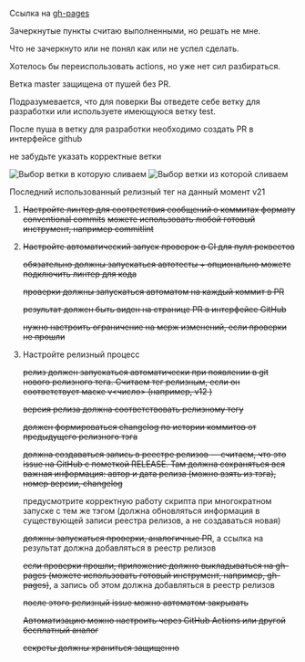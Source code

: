 Ссылка на [gh-pages](https://evgenytomson.github.io/ci-hw/)

Зачеркнутые пункты считаю выполненными, но решать не мне.

Что не зачеркнуто или не понял как или не успел сделать.


Хотелось бы переиспользовать actions, но уже нет сил разбираться.

Ветка master защищена от пушей без PR.

Подразумевается, что для поверки Вы отведете себе ветку для разработки
или используете имеющуюся ветку test.

После пуша в ветку для разработки необходимо создать PR в интерфейсе github

не забудьте указать корректные ветки

<image src="https://i.ibb.co/tJCgBn7/PR-settings-1.jpg" alt="Выбор ветки в которую сливаем">
<image src="https://i.ibb.co/Y7n6XMZ/PR-settings-2.jpg" alt="Выбор ветки из которой сливаем">

Последний использованный релизный тег на данный момент v21



1. ~~Настройте линтер для соответствия сообщений о коммитах формату conventional commits~~
    ~~можете использовать любой готовый инструмент, например commitlint~~

2. ~~Настройте автоматический запуск проверок в CI для пулл реквестов~~

    ~~обязательно должны запускаться автотесты + опционально можете подключить линтер для кода~~

    ~~проверки должны запускаться автоматом на каждый коммит в PR~~

    ~~результат должен быть виден на странице PR в интерфейсе GitHub~~

    ~~нужно настроить ограничение на мерж изменений, если проверки не прошли~~


3. Настройте релизный процесс

    ~~релиз должен запускаться автоматически при появлении в git нового релизного тега. Считаем тег релизным, если он соответствует маске  v<число>   (например,  v12  )~~

    ~~версия релиза должна соответствовать релизному тегу~~

    ~~должен формироваться changelog по истории коммитов от предыдущего релизного тэга~~

    ~~должна создаваться запись в реестре релизов — считаем, что это issue на GitHub с пометкой RELEASE. Там должна сохраняться вся важная информация: автор и дата релиза (можно взять из тэга), номер версии, changelog~~

    предусмотрите корректную работу скрипта при многократном запуске с тем же тэгом (должна обновляться информация в существующей записи реестра релизов, а не создаваться новая)

    ~~должны запускаться проверки, аналогичные PR~~, а ссылка на результат должна добавляться в реестр релизов

    ~~если проверки прошли, приложение должно выкладываться на gh-pages (можете использовать готовый инструмент, например, gh-pages)~~, а запись об этом должна добавляться в реестр релизов

    ~~после этого релизный issue можно автоматом закрывать~~

    ~~Автоматизацию можно настроить через GitHub Actions или другой бесплатный аналог~~

    ~~секреты должны храниться защищенно~~

